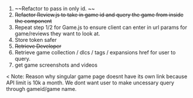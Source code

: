 1. ~~Refactor <Router path="/review/:id"/> to pass in only id. ~~
2. ~~Refactor Review.js to take in game id and query the game from inside the component~~
3. Repeat step 1/2 for Game.js to ensure client can enter in url params for game/reviews they want to look at.
4. Store token safer
5. ~~Retrieve Developer~~
6. Retrieve game collection / dlcs / tags / expansions href for user to query.
7. get game screenshots and videos


<
Note: Reason why singular game page doesnt have its own link because API limit is 10k a month. We dont want user to make uncessary query through gameid/game name.
>